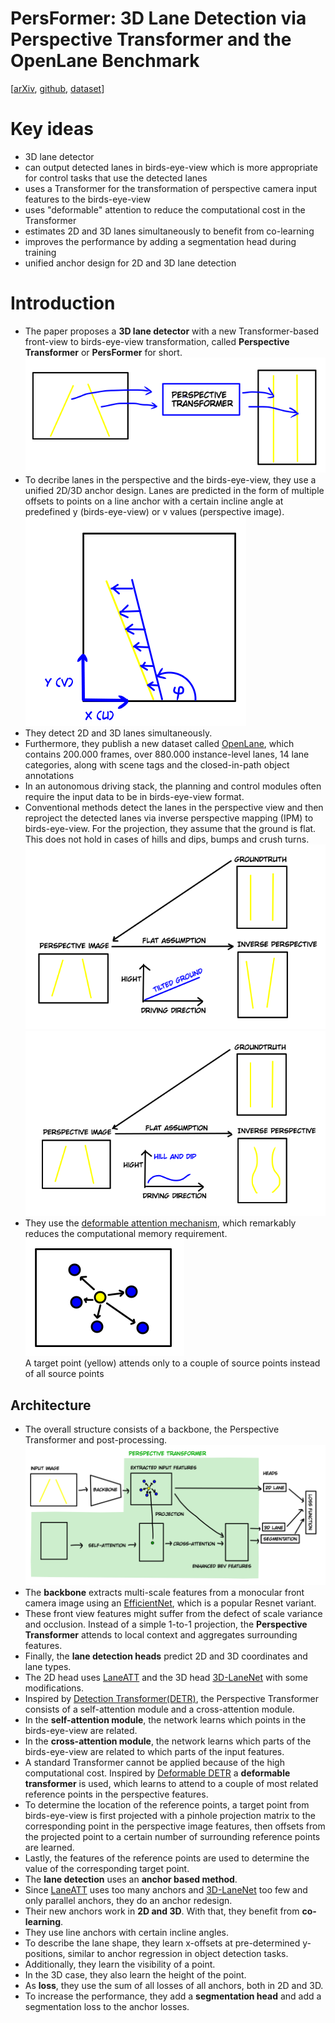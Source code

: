 # PersFormer: 3D Lane Detection via Perspective Transformer and the OpenLane Benchmark 
[[arXiv](https://arxiv.org/abs/2203.11089), [github](https://github.com/OpenPerceptionX/PersFormer_3DLane), [dataset](https://github.com/OpenPerceptionX/OpenLane)]

# Key ideas
- 3D lane detector
- can output detected lanes in birds-eye-view which is more appropriate for control tasks that use the detected lanes
- uses a Transformer for the transformation of perspective camera input features to the birds-eye-view
- uses "deformable" attention to reduce the computational cost in the Transformer
- estimates 2D and 3D lanes simultaneously to benefit from co-learning
- improves the performance by adding a segmentation head during training
- unified anchor design for 2D and 3D lane detection

# Introduction
- The paper proposes a **3D lane detector** with a new Transformer-based front-view to birds-eye-view transformation, called **Perspective Transformer** or **PersFormer** for short.\
![PersFormer](perspective_transformer.png)
- To decribe lanes in the perspective and the birds-eye-view, they use a unified 2D/3D anchor design. Lanes are predicted in the form of multiple offsets to points on a line anchor with a certain incline angle at predefined y (birds-eye-view) or v values (perspective image).\
![anchor design](anchor_design.png)
- They detect 2D and 3D lanes simultaneously.
- Furthermore, they publish a new dataset called [OpenLane](https://github.com/OpenPerceptionX/OpenLane), which contains 200.000 frames, over 880.000 instance-level lanes, 14 lane
categories, along with scene tags and the closed-in-path object annotations
- In an autonomous driving stack, the planning and control modules often require the input data to be in birds-eye-view format.
- Conventional methods detect the lanes in the perspective view and then reproject the detected lanes via inverse perspective mapping (IPM) to birds-eye-view. For the projection, they assume that the ground is flat. This does not hold in cases of hills and dips, bumps and crush turns.\
![ipm error tilted](ipm_error_tilted.png)![ipm error hill and dip](ipm_error_hill_dip.png)
- They use the [deformable attention mechanism](https://arxiv.org/abs/2010.04159), which remarkably reduces the computational memory requirement.\
![deformable transformer](deformable_transf.png)\
A target point (yellow) attends only to a couple of source points instead of all source points

## Architecture
- The overall structure consists of a backbone, the Perspective Transformer and post-processing.\
![architecture](architecture.png)
- The **backbone** extracts multi-scale features from a monocular front camera image using an [EfficientNet](https://arxiv.org/abs/1905.11946), which is a popular Resnet variant.
- These front view features might suffer from the defect of scale variance and occlusion. Instead of a simple 1-to-1 projection, the **Perspective Transformer** attends to local context and aggregates surrounding features.
- Finally, the **lane detection heads** predict 2D and 3D coordinates and lane types.
- The 2D head uses [LaneATT](https://arxiv.org/abs/2010.12035) and the 3D head [3D-LaneNet](https://arxiv.org/abs/1811.10203) with some modifications.
- Inspired by [Detection Transformer(DETR)](https://arxiv.org/abs/2005.12872), the Perspective Transformer consists of a self-attention module and a cross-attention module.
- In the **self-attention module**, the network learns which points in the birds-eye-view are related.
- In the **cross-attention module**, the network learns which parts of the birds-eye-view are related to which parts of the input features.
- A standard Transformer cannot be applied because of the high computational cost. Inspired by [Deformable DETR](https://arxiv.org/abs/2010.04159) a **deformable transformer** is used, which learns to attend to a couple of most related reference points in the perspective features.
- To determine the location of the reference points, a target point from birds-eye-view is first projected with a pinhole projection matrix to the corresponding point in the perspective image features, then offsets from the projected point to a certain number of surrounding reference points are learned.
- Lastly, the features of the reference points are used to determine the value of the corresponding target point.
- The **lane detection** uses an **anchor based method**.
- Since [LaneATT](https://arxiv.org/abs/2010.12035) uses too many anchors and [3D-LaneNet](https://arxiv.org/abs/1811.10203) too few and only parallel anchors, they do an anchor redesign. 
- Their new anchors work in **2D and 3D**. With that, they benefit from **co-learning**.
- They use line anchors with certain incline angles.
- To describe the lane shape, they learn x-offsets at pre-determined y-positions, similar to anchor regression in object detection tasks.
- Additionally, they learn the visibility of a point.
- In the 3D case, they also learn the height of the point.
- As **loss**, they use the sum of all losses of all anchors, both in 2D and 3D. 
- To increase the performance, they add a **segmentation head** and add a segmentation loss to the anchor losses.


